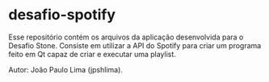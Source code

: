 # desafio-spotify

Esse repositório contém os arquivos da aplicação desenvolvida para o Desafio Stone.
Consiste em utilizar a API do Spotify para criar um programa feito em Qt capaz de
criar e executar uma playlist.

Autor: João Paulo Lima (jpshlima).
